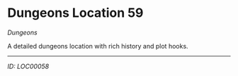 # Dungeons Location 59

*Dungeons*

A detailed dungeons location with rich history and plot hooks.

---
*ID: LOC00058*